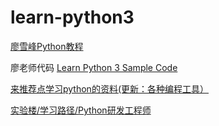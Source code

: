 # learn-python3

[廖雪峰Python教程](http://www.liaoxuefeng.com/wiki/0014316089557264a6b348958f449949df42a6d3a2e542c000)

廖老师代码 [Learn Python 3 Sample Code](https://github.com/michaelliao/learn-python3)

[来推荐点学习python的资料(更新：各种编程工具）](http://bbs.saraba1st.com/2b/forum.php?mod=viewthread&tid=1289256)

[实验楼/学习路径/Python研发工程师](https://www.shiyanlou.com/paths/python)

